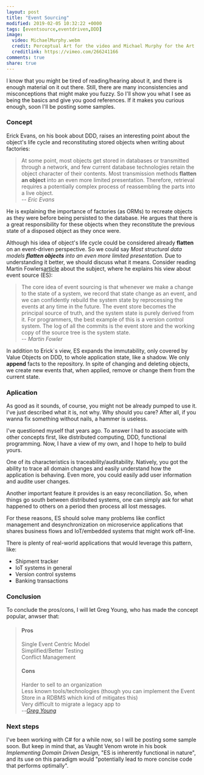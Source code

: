 ```yaml
---
layout: post
title: "Event Sourcing"
modified: 2019-02-05 10:32:22 +0000
tags: [eventsource,eventdriven,DDD]
image:
  video: MichaelMurphy.webm
  credit: Perceptual Art for the video and Michael Murphy for the Art 
  creditlink: https://vimeo.com/266241166
comments: true
share: true
---
```

  
I know that you might be tired of reading/hearing about it, and there is enough material on it out there. Still, there are many inconsistencies and misconceptions that might make you fuzzy. So I'll show you what I see as being the basics and give you good references. If it makes you curious enough, soon I'll be posting some samples.  
  
### Concept  
  
Erick Evans, on his book about DDD, raises an interesting point about the object's life cycle and reconstituting stored objects when writing about factories:  
  
>At some point, most objects get stored in databases or transmitted through a network, and few current database technologies retain the object character of their contents. Most transmission methods **flatten an object** into an even more limited presentation. Therefore, retrieval requires a potentially complex process of reassembling the parts into a live object.  
>-- <cite>Eric Evans</cite>  
  
He is explaining the importance of factories (as ORMs) to recreate objects as they were before being persisted to the database. He argues that there is a great responsibility for these objects when they reconstitute the previous state of a disposed object as they once were.  
  
Although his idea of object's life cycle could be considered already **flatten** on an event-driven perspective. So we could say *Most structural data models **flatten objects** into an even more limited presentation.* Due to understanding it better, we should discuss what it means. Consider reading Martin Fowlers[article](https://martinfowler.com/articles/201701-event-driven.html) about the subject, where he explains his view about event source (ES):  
  
>The core idea of event sourcing is that whenever we make a change to the state of a system, we record that state change as an event, and we can confidently rebuild the system state by reprocessing the events at any time in the future. The event store becomes the principal source of truth, and the system state is purely derived from it. For programmers, the best example of this is a version control system. The log of all the commits is the event store and the working copy of the source tree is the system state.  
> -- <cite>Martin Fowler</cite>  
  
In addition to Erick`s view, ES expands the immutability, only covered by Value Objects on DDD, to whole application state, like a shadow. We only **append** facts to the repository. In spite of changing and deleting objects, we create new events that, when applied, remove or change them from the current state.  
  
### Aplication  
  
As good as it sounds, of course, you might not be already pumped to use it. I've just described what it is, not why. Why should you care? After all, if you wanna fix something without nails, a hammer is useless.  
  
I've questioned myself that years ago. To answer I had to associate with other concepts first, like distributed computing, DDD, functional programming. Now, I have a view of my own, and I hope to help to build yours.  
  
One of its characteristics is traceability/auditability. Natively, you got the ability to trace all domain changes and easily understand how the application is behaving. Even more, you could easily add user information and audite user changes.  
  
Another important feature it provides is an easy reconciliation. So, when things go south between distributed systems, one can simply ask for what happened to others on a period then process all lost messages.  
  
For these reasons, ES should solve many problems like conflict management and desynchronization on microservice applications that shares business flows and IoT/embedded systems that might work off-line.

There is plenty of real-world applications that would leverage this pattern, like:  
  
- Shipment tracker  
- IoT systems in general  
- Version control systems  
- Banking transactions  
  
### Conclusion  
  
To conclude the pros/cons, I will let Greg Young, who has made the concept popular, anwser that:  
  
>#### **Pros**  
>Single Event Centric Model  
>Simplified/Better Testing  
>Conflict Management  
>
>#### **Cons**  
>Harder to sell to an organization  
>Less known tools/technologies (though you can implement the Event Store in a RDBMS which kind of mitigates this)  
>Very difficult to migrate a legacy app to  
>--<cite>[Greg Young](http://codebetter.com/gregyoung/2010/02/20/why-use-event-sourcing/)</cite>   
  
### Next steps  
  

I've been working with C# for a while now, so I will be posting some sample soon. But keep in mind that, as Vaught Venom wrote in his book *Implementing Domain Driven Design*, "ES is inherently functional in nature", and its use on this paradigm would "potentially lead to more concise code that performs optimally".